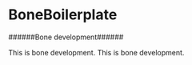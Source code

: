 BoneBoilerplate
================

######Bone development######

This is bone development.  This is bone development.
